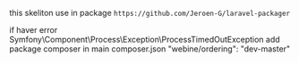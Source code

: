 this skeliton use in package
`https://github.com/Jeroen-G/laravel-packager`

if haver error    Symfony\Component\Process\Exception\ProcessTimedOutException 
add package composer in main composer.json "webine/ordering": "dev-master"
